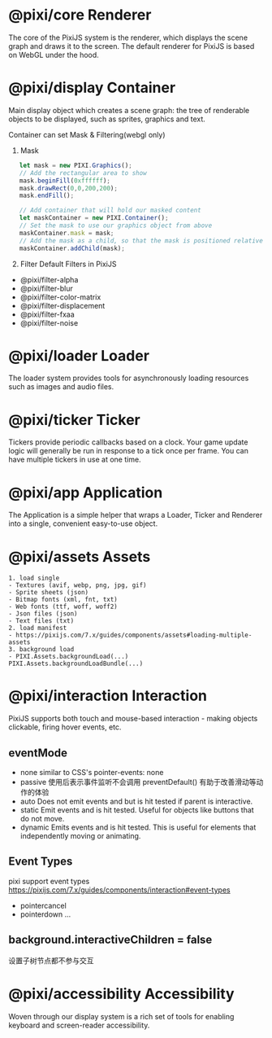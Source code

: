 # @pixi/core Renderer
The core of the PixiJS system is the renderer, which displays the scene graph and draws it to the screen. The default renderer for PixiJS is based on WebGL under the hood.

# @pixi/display Container
Main display object which creates a scene graph: the tree of renderable objects to be displayed, such as sprites, graphics and text. 

 Container can set Mask & Filtering(webgl only)
 1. Mask
 ```js
    let mask = new PIXI.Graphics();
    // Add the rectangular area to show
    mask.beginFill(0xffffff);
    mask.drawRect(0,0,200,200);
    mask.endFill();

    // Add container that will hold our masked content
    let maskContainer = new PIXI.Container();
    // Set the mask to use our graphics object from above
    maskContainer.mask = mask;
    // Add the mask as a child, so that the mask is positioned relative to its parent
    maskContainer.addChild(mask);
 ```
 2. Filter
 Default Filters in PixiJS
 - @pixi/filter-alpha
 - @pixi/filter-blur
 - @pixi/filter-color-matrix
 - @pixi/filter-displacement
 - @pixi/filter-fxaa
 - @pixi/filter-noise

# @pixi/loader Loader
The loader system provides tools for asynchronously loading resources such as images and audio files.

# @pixi/ticker Ticker
Tickers provide periodic callbacks based on a clock. Your game update logic will generally be run in response to a tick once per frame. You can have multiple tickers in use at one time.

# @pixi/app Application
The Application is a simple helper that wraps a Loader, Ticker and Renderer into a single, convenient easy-to-use object.

# @pixi/assets Assets
    1. load single
    - Textures (avif, webp, png, jpg, gif)
    - Sprite sheets (json)
    - Bitmap fonts (xml, fnt, txt)
    - Web fonts (ttf, woff, woff2)
    - Json files (json)
    - Text files (txt)
    2. load manifest
    - https://pixijs.com/7.x/guides/components/assets#loading-multiple-assets
    3. background load
    - PIXI.Assets.backgroundLoad(...) PIXI.Assets.backgroundLoadBundle(...)

# @pixi/interaction Interaction
PixiJS supports both touch and mouse-based interaction - making objects clickable, firing hover events, etc.

## eventMode
- none      similar to CSS's pointer-events: none
- passive   使用后表示事件监听不会调用 preventDefault() 有助于改善滑动等动作的体验
- auto      Does not emit events and but is hit tested if parent is interactive. 
- static    Emit events and is hit tested. Useful for objects like buttons that do not move.
- dynamic   Emits events and is hit tested. This is useful for elements that independently moving or animating.

## Event Types
pixi support event types
https://pixijs.com/7.x/guides/components/interaction#event-types
- pointercancel
- pointerdown
...

## background.interactiveChildren = false
设置子树节点都不参与交互

# @pixi/accessibility Accessibility
Woven through our display system is a rich set of tools for enabling keyboard and screen-reader accessibility.

